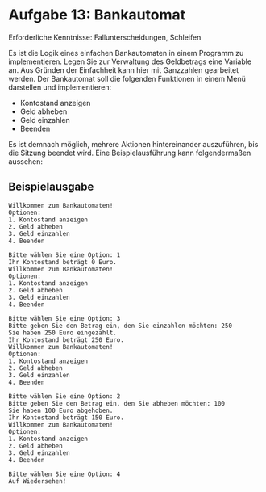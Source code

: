 # Aufgabe 13: Bankautomat

Erforderliche Kenntnisse: Fallunterscheidungen, Schleifen

Es ist die Logik eines einfachen Bankautomaten in einem Programm zu implementieren. Legen Sie zur Verwaltung des Geldbetrags eine Variable an. Aus Gründen der Einfachheit kann hier mit Ganzzahlen gearbeitet werden. Der Bankautomat soll die folgenden Funktionen in einem Menü darstellen und implementieren: 

- Kontostand anzeigen
- Geld abheben
- Geld einzahlen
- Beenden

Es ist demnach möglich, mehrere Aktionen hintereinander auszuführen, bis die Sitzung beendet wird. Eine Beispielausführung kann folgendermaßen aussehen: 

## Beispielausgabe

```clike
Willkommen zum Bankautomaten!
Optionen:
1. Kontostand anzeigen
2. Geld abheben
3. Geld einzahlen
4. Beenden

Bitte wählen Sie eine Option: 1
Ihr Kontostand beträgt 0 Euro.
Willkommen zum Bankautomaten!
Optionen:
1. Kontostand anzeigen
2. Geld abheben
3. Geld einzahlen
4. Beenden

Bitte wählen Sie eine Option: 3
Bitte geben Sie den Betrag ein, den Sie einzahlen möchten: 250
Sie haben 250 Euro eingezahlt.
Ihr Kontostand beträgt 250 Euro.
Willkommen zum Bankautomaten!
Optionen:
1. Kontostand anzeigen
2. Geld abheben
3. Geld einzahlen
4. Beenden

Bitte wählen Sie eine Option: 2
Bitte geben Sie den Betrag ein, den Sie abheben möchten: 100
Sie haben 100 Euro abgehoben.
Ihr Kontostand beträgt 150 Euro.
Willkommen zum Bankautomaten!
Optionen:
1. Kontostand anzeigen
2. Geld abheben
3. Geld einzahlen
4. Beenden

Bitte wählen Sie eine Option: 4
Auf Wiedersehen!
```

